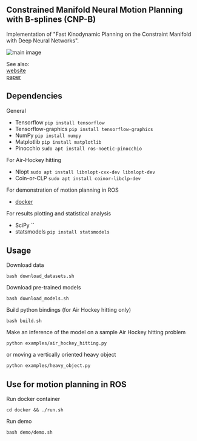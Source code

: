 Constrained Manifold Neural Motion Planning with B-splines (CNP-B)
--

Implementation of "Fast Kinodynamic Planning on the Constraint
Manifold with Deep Neural Networks".

![main image](media/hitting.gif)

See also:\
[website](https://sites.google.com/view/constrained-neural-planning/) \
[paper](https://arxiv.org/abs/2301.04330)

## Dependencies
General
* Tensorflow `pip install tensorflow`
* Tensorflow-graphics `pip install tensorflow-graphics`
* NumPy `pip install numpy`
* Matplotlib `pip install matplotlib`
* Pinocchio `sudo apt install ros-noetic-pinocchio`

For Air-Hockey hitting
* Nlopt `sudo apt install libnlopt-cxx-dev libnlopt-dev`
* Coin-or-CLP `sudo apt install coinor-libclp-dev`

For demonstration of motion planning in ROS
* [docker](https://docs.docker.com/engine/install/ubuntu/)

For results plotting and statistical analysis
* SciPy ``
* statsmodels `pip install statsmodels`

## Usage
Download data
```
bash download_datasets.sh
```
Download pre-trained models
```
bash download_models.sh
```
Build python bindings (for Air Hockey hitting only)
```
bash build.sh
```
Make an inference of the model on a sample Air Hockey hitting problem
```
python examples/air_hockey_hitting.py
```
or moving a vertically oriented heavy object
```
python examples/heavy_object.py
```

## Use for motion planning in ROS
Run docker container
```
cd docker && ./run.sh
```
Run demo
```
bash demo/demo.sh
```





